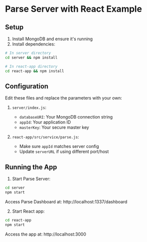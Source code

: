 # Parse Server with React Example

## Setup

1. Install MongoDB and ensure it's running
2. Install dependencies:

```bash
# In server directory
cd server && npm install

# In react-app directory
cd react-app && npm install
```

## Configuration

Edit these files and replace the parameters with your own:

1. `server/index.js`:

    - `databaseURI`: Your MongoDB connection string
    - `appId`: Your application ID
    - `masterKey`: Your secure master key

2. `react-app/src/service/parse.js`:
    - Make sure `appId` matches server config
    - Update `serverURL` if using different port/host

## Running the App

1. Start Parse Server:

```bash
cd server
npm start
```

Access Parse Dashboard at: http://localhost:1337/dashboard

2. Start React app:

```bash
cd react-app
npm start
```

Access the app at: http://localhost:3000
